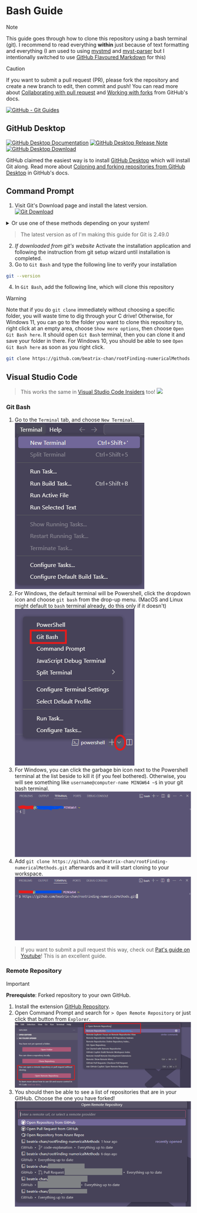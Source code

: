# Bash Guide

> [!NOTE]
> This guide goes through how to clone this repository using a bash terminal (git). I recommend to read everything **within** just because of text formatting and everything (I am used to using [mystmd](https://mystmd.org) and [myst-parser](https://myst-parser.readthedocs.io/en/latest/) but I intentionally switched to use [GitHub Flavoured Markdown](https://github.github.com/gfm/) for this)

> [!CAUTION]
> If you want to submit a pull request (PR), please fork the repository and create a new branch to edit, then commit and push! You can read more about [Collaborating with pull request](https://docs.github.com/en/pull-requests/collaborating-with-pull-requests) and [Working with forks](https://docs.github.com/en/pull-requests/collaborating-with-pull-requests/working-with-forks) from GitHub's docs.

[![GitHub - Git Guides](https://img.shields.io/badge/Github-Git_Guides-181717?style=for-the-badge&logo=github&logoColor=snow)](https://github.com/git-guides/)

## GitHub Desktop
[![GitHub Desktop Documentation](https://img.shields.io/badge/GitHub_Desktop-Documentation-mediumorchid?style=for-the-badge&logo=github&logoColor=lavender)](https://docs.github.com/en/desktop) [![GitHub Desktop Release Note](https://img.shields.io/badge/GitHub_Desktop-Release_Note-mediumorchid?style=for-the-badge&logo=github&logoColor=lavendar)](https://desktop.github.com/release-note/) [![GitHub Desktop Download](https://img.shields.io/badge/GitHub_Desktop-Download-mediumorchid?style=for-the-badge&logo=github&logoColor=lavender)](https://desktop.github.com/download/)

GitHub claimed the easiest way is to install [GitHub Desktop](https://github.com/apps/desktop) which will install Git along. Read more about [Coloning and forking repositories from GitHub Desktop](https://docs.github.com/en/desktop/adding-and-cloning-repositories/cloning-and-forking-repositories-from-github-desktop) in GitHub's docs.

## Command Prompt

1. Visit Git's Download page and install the latest version.<br />[![Git Download](https://img.shields.io/badge/Git-Downloads-F05032?style=for-the-badge&logo=git&logoColor=snow)](https://git-scm.com/downloads)

<details>
  <summary>Or use one of these methods depending on your system!</summary>

  **Windows** <br />
  *Alternative*: [![Git for Windows](https://img.shields.io/badge/Git_for_Windows-80b3ff?style=for-the-badge&logo=gitforwindows&logoColor=snow)](https://gitforwindows.org/)

  **Mac** <br />
  [![git &mdash; Homebrew Formulae](https://img.shields.io/badge/git_%E2%80%94_Homebrew_Formulae-2e2a24?style=for-the-badge&logo=homebrew)](https://formulae.brew.sh/formula/git#default)
  ```bash
  brew install git
  ```

  **Linux (Ubuntu/Debian)** <br />
  ```bash
  sudo apt update
  sudo apt upgrade -y
  sudo apt install git-all
  ```

  **Linux (Fedora)** <br />
  ```bash
  sudo dnf update
  sudo dnf upgrade
  sudo dnf install git-all
  ```

  **Linux (CentOS/RHEL)** <br />
  ```bash
  sudo yum update
  sudo yum upgrade
  sudo yum install git-all
  ```
</details>

> The latest version as of I'm making this guide for Git is 2.49.0

2. *If downloaded from git's website* Activate the installation application and following the instruction from git setup wizard until installation is completed.
3. Go to `Git Bash` and type the following line to verify your installation
```bash
git --version
```
4. In `Git Bash`, add the following line, which will clone this repository
> [!WARNING]
> Note that if you do `git clone` immediately without choosing a specific folder, you will waste time to dig through your C drive! Otherwise, for Windows 11, you can go to the folder you want to clone this repository to, right click at an empty area, choose `Show more options`, then choose `Open Git Bash here`. It should open `Git Bash` terminal, then you can clone it and save your folder in there. For Windows 10, you should be able to see `Open Git Bash here` as soon as you right click.  

```bash
git clone https://github.com/beatrix-chan/rootFinding-numericalMethods.git
```

## Visual Studio Code

> This works the same in [Visual Studio Code Insiders](https://code.visualstudio.com/insiders/) too! ![](https://api.iconify.design/vscode-icons:file-type-vscode-insiders.svg)

### Git Bash
1. Go to the `Terminal` tab, and choose `New Terminal`.
![VS Code terminal](assets/vscode_new-terminal.png)
2. For Windows, the default terminal will be Powershell, click the dropdown icon and choose `git bash` from the drop-up menu. (MacOS and Linux might default to `bash` terminal already, do this only if it doesn't)
![VS Code Git Bash](assets/vscode_git-bash.png)
3. For Windows, you can click the garbage bin icon next to the Powershell terminal at the list beside to kill it (if you feel bothered). Otherwise, you will see something like `username@computer-name MINGW64 ~$` in your git bash terminal.
![VS Code Bash Terminal](assets/vscode_bash-terminal.png)
4. Add `git clone https://github.com/beatrix-chan/rootFinding-numericalMethods.git` afterwards and it will start cloning to your workspace.
![VS Code Git Clone](assets/vscode_git-clone.png)

> If you want to submit a pull request this way, check out [Pat's guide on Youtube](https://www.youtube.com/watch?v=For9VtrQx58)! This is an excellent guide.

### Remote Repository
> [!IMPORTANT]
> **Prerequiste**:
> Forked repository to your own GitHub.

1. Install the extension [GitHub Repository](https://marketplace.visualstudio.com/items?itemName=GitHub.remotehub).
2. Open Command Prompt and search for `> Open Remote Repository` or just click that button from `Explorer`.
![VS Code Open Repository](assets/vscode_open-repository.png)
3. You should then be able to see a list of repositories that are in your GitHub. Choose the one you have forked!
![VS Code Repositories list](assets/vscode_repositories.png)
